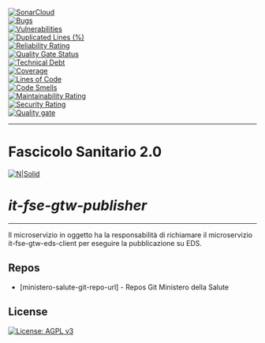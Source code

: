 [![SonarCloud](https://sonarcloud.io/images/project_badges/sonarcloud-black.svg)](https://sonarcloud.io/summary/new_code?id=it.finanze.sanita.fse2%3Agtw-publisher)
<br/>
[![Bugs](https://sonarcloud.io/api/project_badges/measure?project=it.finanze.sanita.fse2%3Agtw-publisher&metric=bugs)](https://sonarcloud.io/summary/new_code?id=it.finanze.sanita.fse2%3Agtw-publisher)
<br/>
[![Vulnerabilities](https://sonarcloud.io/api/project_badges/measure?project=it.finanze.sanita.fse2%3Agtw-publisher&metric=vulnerabilities)](https://sonarcloud.io/summary/new_code?id=it.finanze.sanita.fse2%3Agtw-publisher)
<br/>
[![Duplicated Lines (%)](https://sonarcloud.io/api/project_badges/measure?project=it.finanze.sanita.fse2%3Agtw-publisher&metric=duplicated_lines_density)](https://sonarcloud.io/summary/new_code?id=it.finanze.sanita.fse2%3Agtw-publisher)
<br/>
[![Reliability Rating](https://sonarcloud.io/api/project_badges/measure?project=it.finanze.sanita.fse2%3Agtw-publisher&metric=reliability_rating)](https://sonarcloud.io/summary/new_code?id=it.finanze.sanita.fse2%3Agtw-publisher)
<br/>
[![Quality Gate Status](https://sonarcloud.io/api/project_badges/measure?project=it.finanze.sanita.fse2%3Agtw-publisher&metric=alert_status)](https://sonarcloud.io/summary/new_code?id=it.finanze.sanita.fse2%3Agtw-publisher)
<br/>
[![Technical Debt](https://sonarcloud.io/api/project_badges/measure?project=it.finanze.sanita.fse2%3Agtw-publisher&metric=sqale_index)](https://sonarcloud.io/summary/new_code?id=it.finanze.sanita.fse2%3Agtw-publisher)
<br/>
[![Coverage](https://sonarcloud.io/api/project_badges/measure?project=it.finanze.sanita.fse2%3Agtw-publisher&metric=coverage)](https://sonarcloud.io/summary/new_code?id=it.finanze.sanita.fse2%3Agtw-publisher)
<br/>
[![Lines of Code](https://sonarcloud.io/api/project_badges/measure?project=it.finanze.sanita.fse2%3Agtw-publisher&metric=ncloc)](https://sonarcloud.io/summary/new_code?id=it.finanze.sanita.fse2%3Agtw-publisher)
<br/>
[![Code Smells](https://sonarcloud.io/api/project_badges/measure?project=it.finanze.sanita.fse2%3Agtw-publisher&metric=code_smells)](https://sonarcloud.io/summary/new_code?id=it.finanze.sanita.fse2%3Agtw-publisher)
<br/>
[![Maintainability Rating](https://sonarcloud.io/api/project_badges/measure?project=it.finanze.sanita.fse2%3Agtw-publisher&metric=sqale_rating)](https://sonarcloud.io/summary/new_code?id=it.finanze.sanita.fse2%3Agtw-publisher)
<br/>
[![Security Rating](https://sonarcloud.io/api/project_badges/measure?project=it.finanze.sanita.fse2%3Agtw-publisher&metric=security_rating)](https://sonarcloud.io/summary/new_code?id=it.finanze.sanita.fse2%3Agtw-publisher)
<br/>
[![Quality gate](https://sonarcloud.io/api/project_badges/quality_gate?project=it.finanze.sanita.fse2%3Agtw-publisher)](https://sonarcloud.io/summary/new_code?id=it.finanze.sanita.fse2%3Agtw-publisher)
<br/>

---

# Fascicolo Sanitario 2.0
[![N|Solid](https://www.sogei.it/content/dam/sogei/loghi/Sogei_logo_304.svg)](https://www.sogei.it/it/sogei-homepage.html)

# _it-fse-gtw-publisher_


---

Il microservizio in oggetto ha la responsabilità di richiamare il microservizio it-fse-gtw-eds-client per eseguire la pubblicazione su EDS.

## Repos
- [ministero-salute-git-repo-url] - Repos Git Ministero della Salute

## License

[![License: AGPL v3](https://img.shields.io/badge/License-AGPL_v3-blue.svg)](https://www.gnu.org/licenses/agpl-3.0)
